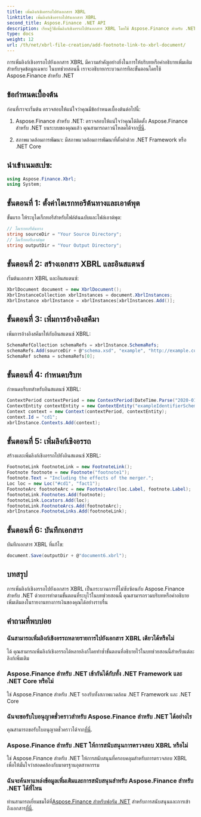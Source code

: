 ```yaml
---
title: เพิ่มลิงก์เชิงอรรถไปยังเอกสาร XBRL
linktitle: เพิ่มลิงก์เชิงอรรถไปยังเอกสาร XBRL
second_title: Aspose.Finance .NET API
description: เรียนรู้วิธีเพิ่มลิงก์เชิงอรรถไปยังเอกสาร XBRL โดยใช้ Aspose.Finance สำหรับ .NET ปรับปรุงรายงานทางการเงินด้วยบริบทเพิ่มเติมได้อย่างง่ายดาย
type: docs
weight: 12
url: /th/net/xbrl-file-creation/add-footnote-link-to-xbrl-document/
---
```

การเพิ่มลิงก์เชิงอรรถไปยังเอกสาร XBRL มีความสำคัญอย่างยิ่งในการให้บริบทหรือคำอธิบายเพิ่มเติมสำหรับจุดข้อมูลเฉพาะ ในบทช่วยสอนนี้ เราจะอธิบายกระบวนการทีละขั้นตอนโดยใช้ Aspose.Finance สำหรับ .NET
## ข้อกำหนดเบื้องต้น
ก่อนที่เราจะเริ่มต้น ตรวจสอบให้แน่ใจว่าคุณมีข้อกำหนดเบื้องต้นต่อไปนี้:
1.  Aspose.Finance สำหรับ .NET: ตรวจสอบให้แน่ใจว่าคุณได้ติดตั้ง Aspose.Finance สำหรับ .NET บนระบบของคุณแล้ว คุณสามารถดาวน์โหลดได้จาก[ที่นี่](https://releases.aspose.com/finance/net/).
  
2. สภาพแวดล้อมการพัฒนา: มีสภาพแวดล้อมการพัฒนาที่ตั้งค่าด้วย .NET Framework หรือ .NET Core
## นำเข้าเนมสเปซ:
```csharp
using Aspose.Finance.Xbrl;
using System;
```
## ขั้นตอนที่ 1: ตั้งค่าไดเรกทอรีต้นทางและเอาต์พุต
ขั้นแรก ให้ระบุไดเร็กทอรีสำหรับไฟล์ต้นฉบับและไฟล์เอาต์พุต:
```csharp
// ไดเรกทอรีต้นทาง
string sourceDir = "Your Source Directory";
// ไดเร็กทอรีเอาต์พุต
string outputDir = "Your Output Directory";
```
## ขั้นตอนที่ 2: สร้างเอกสาร XBRL และอินสแตนซ์
เริ่มต้นเอกสาร XBRL และอินสแตนซ์:
```csharp
XbrlDocument document = new XbrlDocument();
XbrlInstanceCollection xbrlInstances = document.XbrlInstances;
XbrlInstance xbrlInstance = xbrlInstances[xbrlInstances.Add()];
```
## ขั้นตอนที่ 3: เพิ่มการอ้างอิงสคีมา
เพิ่มการอ้างอิงสคีมาให้กับอินสแตนซ์ XBRL:
```csharp
SchemaRefCollection schemaRefs = xbrlInstance.SchemaRefs;
schemaRefs.Add(sourceDir + @"schema.xsd", "example", "http://example.com/xbrl/taxonomy");
SchemaRef schema = schemaRefs[0];
```
## ขั้นตอนที่ 4: กำหนดบริบท
กำหนดบริบทสำหรับอินสแตนซ์ XBRL:
```csharp
ContextPeriod contextPeriod = new ContextPeriod(DateTime.Parse("2020-01-01"), DateTime.Parse("2020-02-10"));
ContextEntity contextEntity = new ContextEntity("exampleIdentifierScheme", "exampleIdentifier");
Context context = new Context(contextPeriod, contextEntity);
context.Id = "cd1";
xbrlInstance.Contexts.Add(context);
```
## ขั้นตอนที่ 5: เพิ่มลิงก์เชิงอรรถ
สร้างและเพิ่มลิงก์เชิงอรรถไปยังอินสแตนซ์ XBRL:
```csharp
FootnoteLink footnoteLink = new FootnoteLink();
Footnote footnote = new Footnote("footnote1");
footnote.Text = "Including the effects of the merger.";
Loc loc = new Loc("#cd1", "fact1");
FootnoteArc footnoteArc = new FootnoteArc(loc.Label, footnote.Label);
footnoteLink.Footnotes.Add(footnote);
footnoteLink.Locators.Add(loc);
footnoteLink.FootnoteArcs.Add(footnoteArc);
xbrlInstance.FootnoteLinks.Add(footnoteLink);
```
## ขั้นตอนที่ 6: บันทึกเอกสาร
บันทึกเอกสาร XBRL ที่แก้ไข:
```csharp
document.Save(outputDir + @"document6.xbrl");
```

## บทสรุป
การเพิ่มลิงก์เชิงอรรถไปยังเอกสาร XBRL เป็นกระบวนการที่ไม่ซับซ้อนกับ Aspose.Finance สำหรับ .NET ด้วยการทำตามขั้นตอนที่ระบุไว้ในบทช่วยสอนนี้ คุณสามารถรวมบริบทหรือคำอธิบายเพิ่มเติมลงในรายงานทางการเงินของคุณได้อย่างราบรื่น
## คำถามที่พบบ่อย
### ฉันสามารถเพิ่มลิงก์เชิงอรรถหลายรายการไปยังเอกสาร XBRL เดียวได้หรือไม่
ได้ คุณสามารถเพิ่มลิงก์เชิงอรรถได้หลายลิงก์โดยทำซ้ำขั้นตอนที่อธิบายไว้ในบทช่วยสอนนี้สำหรับแต่ละลิงก์เพิ่มเติม
### Aspose.Finance สำหรับ .NET เข้ากันได้กับทั้ง .NET Framework และ .NET Core หรือไม่
ใช่ Aspose.Finance สำหรับ .NET รองรับทั้งสภาพแวดล้อม .NET Framework และ .NET Core
### ฉันจะขอรับใบอนุญาตชั่วคราวสำหรับ Aspose.Finance สำหรับ .NET ได้อย่างไร
 คุณสามารถขอรับใบอนุญาตชั่วคราวได้จาก[ที่นี่](https://purchase.aspose.com/temporary-license/).
### Aspose.Finance สำหรับ .NET ให้การสนับสนุนการตรวจสอบ XBRL หรือไม่
ใช่ Aspose.Finance สำหรับ .NET ให้การสนับสนุนที่ครอบคลุมสำหรับการตรวจสอบ XBRL เพื่อให้มั่นใจว่าสอดคล้องกับมาตรฐานอุตสาหกรรม
### ฉันจะค้นหาแหล่งข้อมูลเพิ่มเติมและการสนับสนุนสำหรับ Aspose.Finance สำหรับ .NET ได้ที่ไหน
 ท่านสามารถเยี่ยมชมได้ที่[Aspose.Finance สำหรับฟอรัม .NET](https://forum.aspose.com/c/finance/43) สำหรับการสนับสนุนและการเข้าถึงเอกสาร[ที่นี่](https://reference.aspose.com/finance/net/).